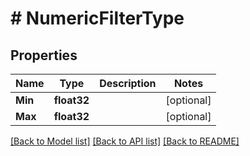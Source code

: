# # NumericFilterType


## Properties 


Name | Type | Description | Notes
------------ | ------------- | ------------- | -------------
**Min**| **float32** |   | [optional]
**Max**| **float32** |   | [optional]


[[Back to Model list]](../../README.md#models) [[Back to API list]](../../README.md#endpoints) [[Back to README]](../../README.md)

